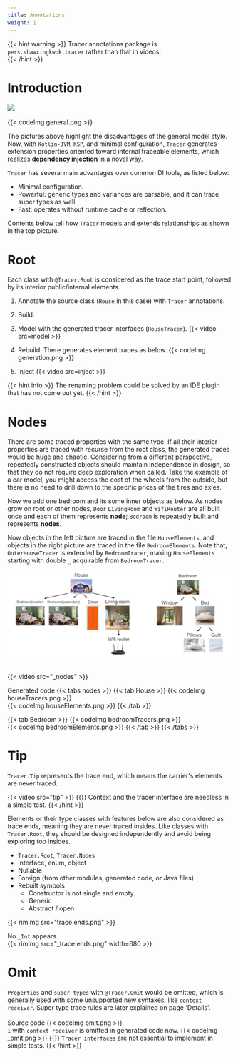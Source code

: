 ```yaml
---
title: Annotations
weight: 1
---
```


{{< hint warning >}}
Tracer annotations package is `pers.shawxingkwok.tracer` rather than that in videos.  
{{< /hint >}}

# Introduction
<image src="singleBedroomHouse.png" width=300></image>

{{< codeImg general.png >}}

The pictures above highlight the disadvantages of the general model style. Now, with `Kotlin-JVM`, `KSP`,
and minimal configuration, `Tracer` generates extension properties oriented toward internal traceable
elements, which realizes **dependency injection** in a novel way.

`Tracer` has several main advantages over common DI tools, as listed below:
- Minimal configuration.
- Powerful: generic types and variances are parsable, and it can trace super types as well.
- Fast: operates without runtime cache or reflection.

Contents below tell how `Tracer` models and extends relationships as shown in the top picture.

# Root
Each class with `@Tracer.Root` is considered as the trace start point, followed by its interior
public/internal elements. 

1. Annotate the source class (`House` in this case) with `Tracer` annotations.
2. Build.
3. Model with the generated tracer interfaces (`HouseTracer`).
   {{< video src=model >}}

4. Rebuild. There generates element traces as below.
   {{< codeImg generation.png >}}
5. Inject
   {{< video src=inject >}}

{{< hint info >}}
The renaming problem could be solved by an IDE plugin that has not come out yet.
{{< /hint >}}

# Nodes
There are some traced properties with the same type. If all their interior properties are traced with recurse from the root class, the 
generated traces would be huge and chaotic. Considering from a different perspective, repeatedly constructed 
objects should maintain independence in design, so that they do not require deep exploration when called. 
Take the example of a car model, you might access the cost of the wheels from the outside, but there is no need 
to drill down to the specific prices of the tires and axles.

Now we add one bedroom and its some inner objects as below. As nodes grow on root or other nodes, 
`Door` `LivingRoom` and `WifiRouter` are all built once and each of them represents **node**; 
`Bedroom` is repeatedly built and represents **nodes**.      

Now objects in the left picture are traced in the file `HouseElements`, and objects in the right picture 
are traced in the file `BedroomElements`. Note that, `OuterHouseTracer` is extended by `BedroomTracer`, making 
`HouseElements` starting with double `_` acquirable from `BedroomTracer`.

<img src=../doubleBedroomsHouse.png />
<br><br>

{{< video src="_nodes" >}}
<br>

Generated code
{{< tabs nodes >}}
{{< tab House >}}
{{< codeImg houseTracers.png >}}
<br>
{{< codeImg houseElements.png >}}
{{< /tab >}}

{{< tab Bedroom >}}
{{< codeImg bedroomTracers.png >}}
<br>
{{< codeImg bedroomElements.png >}}
{{< /tab >}}
{{< /tabs >}}

# Tip
`Tracer.Tip` represents the trace end, which means the carrier's elements are never traced. 

{{< video src="tip" >}}
{{<hint info >}}
Context and the tracer interface are needless in a simple test.
{{< /hint >}}

Elements or their type classes with features below are also considered as trace ends, meaning
they are never traced insides. Like classes with `Tracer.Root`, they should be designed independently
and avoid being exploring too insides.
- `Tracer.Root`, `Tracer.Nodes`
- Interface, enum, object
- Nullable
- Foreign (from other modules, generated code, or Java files)
- Rebuilt symbols
    - Constructor is not single and empty.
    - Generic
    - Abstract / open

{{< rimImg src="trace ends.png" >}}

No `_Int` appears.  
{{< rimImg src="_trace ends.png" width=680 >}}

# Omit
`Properties` and `super types` with `@Tracer.Omit` would be omitted, which is generally used 
with some unsupported new syntaxes, like `context receiver`. 
Super type trace rules are later explained on page 'Details'.  
<br> 
Source code
{{< codeImg omit.png >}}
<br>
`i` with `context receiver` is omitted in generated code now. 
{{< codeImg _omit.png >}}
{{<hint info >}}
`Tracer interfaces` are not essential to implement in simple tests. 
{{< /hint >}}